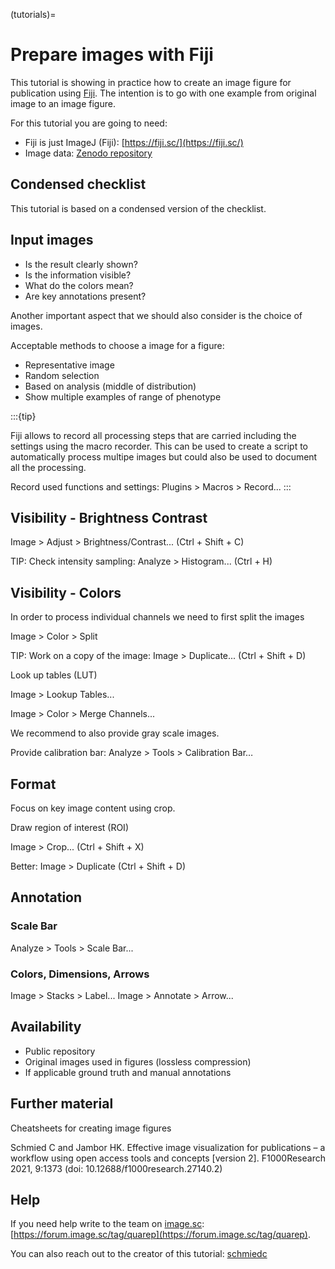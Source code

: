 (tutorials)=
# Prepare images with Fiji

This tutorial is showing in practice how to create an image figure for publication using [Fiji](https://fiji.sc/). The intention is to go with one example from original image to an image figure. 

For this tutorial you are going to need: 

- Fiji is just ImageJ (Fiji): [https://fiji.sc/](https://fiji.sc/)
- Image data: [Zenodo repository]()

## Condensed checklist 

This tutorial is based on a condensed version of the checklist. 

## Input images

- Is the result clearly shown?
- Is the information visible?
- What do the colors mean?
- Are key annotations present?

Another important aspect that we should also consider is the choice of images. 

Acceptable methods to choose a image for a figure:
- Representative image
- Random selection
- Based on analysis (middle of distribution)
- Show multiple examples of range of phenotype

:::{tip}

Fiji allows to record all processing steps that are carried including the settings using the macro recorder. This can be used to create a script to automatically process multipe images but could also be used to document all the processing. 

Record used functions and settings: Plugins > Macros > Record...
:::

## Visibility - Brightness Contrast

Image > Adjust > Brightness/Contrast... (Ctrl + Shift + C)


TIP: Check intensity sampling: Analyze > Histogram... (Ctrl + H)

<!---
Tip box: intensity sampling: how to interpret a Histogram.
-->


## Visibility - Colors

In order to process individual channels we need to first split the images

Image > Color > Split

TIP: Work on a copy of the image: Image > Duplicate... (Ctrl + Shift + D)

Look up tables (LUT)

Image > Lookup Tables...

Image > Color > Merge Channels...

<!---
>>> Tip box: Discuss color choices
-->

We recommend to also provide gray scale images.

Provide calibration bar: Analyze > Tools > Calibration Bar…

## Format

Focus on key image content using crop.

Draw region of interest (ROI)

Image > Crop... (Ctrl + Shift + X)

Better: Image > Duplicate (Ctrl + Shift + D)

<!---
Tip: You can save ROI on the image as overlay to easily label origin of crop
-->

<!---
Tip: Use ROI Manager to handle ROIs
--->

## Annotation

### Scale Bar

Analyze > Tools > Scale Bar...

<!---
Tip box: What if my scale is incorrect. Setting scales
--->

### Colors, Dimensions, Arrows

Image > Stacks > Label...
Image > Annotate > Arrow...

## Availability

- Public repository
- Original images used in figures (lossless compression)
- If applicable ground truth and manual annotations

<!---
Tip box: Repository examples
--->

<!---
## Extract documentation from macro

## Quantification

- Results of quantifications are better than just visual results
- Cite software tool and specify version
- Describe workflow
- Disclose critical parameters

## Describe images in figures

## Methods description
--->

## Further material

Cheatsheets for creating image figures

Schmied C and Jambor HK. Effective image visualization for publications – a workflow using open access tools and concepts [version 2]. F1000Research 2021, 9:1373 (doi: 10.12688/f1000research.27140.2)

## Help

If you need help write to the team on [image.sc](image.sc): [https://forum.image.sc/tag/quarep](https://forum.image.sc/tag/quarep). 

You can also reach out to the creator of this tutorial: [schmiedc](https://forum.image.sc/u/schmiedc) 